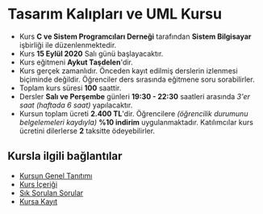 # Tasarım Kalıpları ve UML Kursu

+ Kurs __C ve Sistem Programcıları Derneği__ tarafından __Sistem Bilgisayar__ işbirliği ile düzenlenmektedir.
+	Kurs __15 Eylül 2020__ Salı günü başlayacaktır.
+	Kurs eğitmeni __Aykut Taşdelen__'dir.
+	Kurs gerçek zamanlıdır. Önceden kayıt edilmiş derslerin izlenmesi biçiminde değildir. Öğrenciler ders sırasında eğitmene soru sorabilirler.
+	Toplam kurs süresi __100__ saattir. 
+	Dersler __Salı ve Perşembe__ günleri __19:30 - 22:30__ saatleri arasında _3'er saat (haftada 6 saat)_ yapılacaktır.
+	Kursun toplam ücreti __2.400 TL__'dir. Öğrencilere _(öğrencilik durumunu belgelemeleri kaydıyla)_ __%10 indirim__ uygulanmaktadır. Katılımcılar kurs ücretini dilerlerse __2__ taksitte ödeyebilirler.

## Kursla ilgili bağlantılar
+ [Kursun Genel Tanıtımı](https://github.com/CSD-1993/React-Native-ile-Platform-Bagimsiz-Mobil-Programlama/blob/master/kursun_tanitimi.md)
+ [Kurs İçeriği](https://github.com/CSD-1993/React-Native-ile-Platform-Bagimsiz-Mobil-Programlama/blob/master/kurs_programi.md)
+ [Sık Sorulan Sorular](https://github.com/CSD-1993/React-Native-ile-Platform-Bagimsiz-Mobil-Programlama/blob/master/sss.md)
+ [Kursa Kayıt](https://zoom.us/meeting/register/tJIvduugqD4vH9yl1_dPTNGkEAuq5yFhhkZQ)


